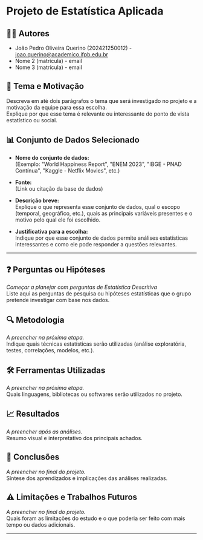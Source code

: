 # Projeto de Estatística Aplicada

## 🧑‍💻 Autores  
- João Pedro Oliveira Querino (202421250012) - joao.querino@academico.ifpb.edu.br  
- Nome 2 (matrícula) - email  
- Nome 3 (matrícula) - email  

## 🎯 Tema e Motivação  
Descreva em até dois parágrafos o tema que será investigado no projeto e a motivação da equipe para essa escolha.  
Explique por que esse tema é relevante ou interessante do ponto de vista estatístico ou social.

## 📊 Conjunto de Dados Selecionado  
- **Nome do conjunto de dados:**  
  (Exemplo: "World Happiness Report", "ENEM 2023", "IBGE - PNAD Contínua", "Kaggle - Netflix Movies", etc.)

- **Fonte:**  
  (Link ou citação da base de dados)

- **Descrição breve:**  
  Explique o que representa esse conjunto de dados, qual o escopo (temporal, geográfico, etc.), quais as principais variáveis presentes e o motivo pelo qual ele foi escolhido.  

- **Justificativa para a escolha:**  
  Indique por que esse conjunto de dados permite análises estatísticas interessantes e como ele pode responder a questões relevantes.

---

## ❓ Perguntas ou Hipóteses  
*Começar a planejar com perguntas de Estatística Descritiva*  
Liste aqui as perguntas de pesquisa ou hipóteses estatísticas que o grupo pretende investigar com base nos dados.

## 🔍 Metodologia  
*A preencher na próxima etapa.*  
Indique quais técnicas estatísticas serão utilizadas (análise exploratória, testes, correlações, modelos, etc.).

## 🛠️ Ferramentas Utilizadas  
*A preencher na próxima etapa.*  
Quais linguagens, bibliotecas ou softwares serão utilizados no projeto.

## 📈 Resultados  
*A preencher após as análises.*  
Resumo visual e interpretativo dos principais achados.

## 📌 Conclusões  
*A preencher no final do projeto.*  
Síntese dos aprendizados e implicações das análises realizadas.

## ⚠️ Limitações e Trabalhos Futuros  
*A preencher no final do projeto.*  
Quais foram as limitações do estudo e o que poderia ser feito com mais tempo ou dados adicionais.

---


